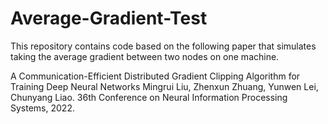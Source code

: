 # Average-Gradient-Test

This repository contains code based on the following paper that simulates taking the average gradient between two nodes on one machine.

A Communication-Efficient Distributed Gradient Clipping Algorithm for Training Deep Neural Networks
Mingrui Liu, Zhenxun Zhuang, Yunwen Lei, Chunyang Liao. 36th Conference on Neural Information Processing Systems, 2022.

